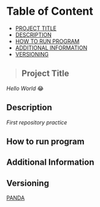 # **Table of Content**

- [PROJECT TITLE](#Project-Title)
- [DESCRIPTION](#Description)
- [HOW TO RUN PROGRAM](#How-to-run-program)
- [ADDITIONAL INFORMATION](#additional-information)
- [VERSIONING](#versioning)

> ## Project Title
*Hello World* :joy:

## Description
*First repository practice*

## How to run program

## Additional Information

## Versioning

[PANDA](https://www.google.com/url?sa=i&url=https%3A%2F%2Ftinyjpg.com%2F&psig=AOvVaw3lW2GLB2Npblsn5FjWcHZ4&ust=1727204430532000&source=images&cd=vfe&opi=89978449&ved=0CBEQjRxqFwoTCKCarYfg2YgDFQAAAAAdAAAAABAE)
